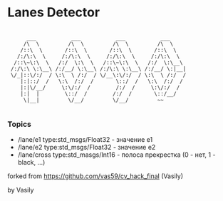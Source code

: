 # Lanes Detector 

```

      ___           ___           ___           ___     
     /\  \         /\  \         /\  \         /\  \    
    /::\  \       /::\  \       /::\  \       /::\  \   
   /:/\:\  \     /:/\:\  \     /:/\:\  \     /:/\:\  \  
  /::\~\:\  \   /:/  \:\  \   /::\~\:\  \   /:/  \:\__\ 
 /:/\:\ \:\__\ /:/__/ \:\__\ /:/\:\ \:\__\ /:/__/ \:|__|
 \/_|::\/:/  / \:\  \ /:/  / \/__\:\/:/  / \:\  \ /:/  /
    |:|::/  /   \:\  /:/  /       \::/  /   \:\  /:/  / 
    |:|\/__/     \:\/:/  /        /:/  /     \:\/:/  /  
    |:|  |        \::/  /        /:/  /       \::/__/   
     \|__|         \/__/         \/__/         ~~       
     
```
### Topics
 *  /lane/e1 type:std_msgs/Float32 - значение e1
 *  /lane/e2 type:std_msgs/Float32 - значение e2
 *  /lane/cross type:std_masgs/Int16 - полоса прекрестка (0 - нет, 1 - black, ...)
 
forked from https://github.com/vas59/cv_hack_final (Vasily)

by Vasily
